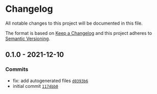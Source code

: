 # Changelog

All notable changes to this project will be documented in this file.

The format is based on [Keep a Changelog](https://keepachangelog.com/en/1.0.0/)
and this project adheres to [Semantic Versioning](https://semver.org/spec/v2.0.0.html).

## 0.1.0 - 2021-12-10

### Commits

- fix: add autogenerated files [`d0393b6`](https://github.com/lotusnoir/ansible-apps_patroni_exporter/commit/d0393b69ce30634a26a6887e733867248f7bc33e)
- initial commit [`1174bb0`](https://github.com/lotusnoir/ansible-apps_patroni_exporter/commit/1174bb0adb795cae02df74b497ad62e8f1ed0c22)
